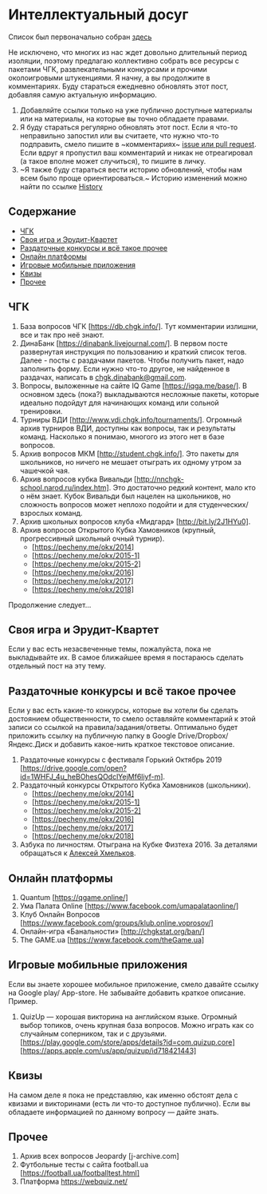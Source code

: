 # Интеллектуальный досуг

Список был первоначально собран [здесь](https://www.facebook.com/groups/chgk.global/permalink/1482885401874750/)

Не исключено, что многих из нас ждет довольно длительный период изоляции,
поэтому предлагаю коллективно собрать все ресурсы с пакетами ЧГК,
развлекательными конкурсами и прочими околоигровыми штукенциями. Я начну, а вы
продолжите в комментариях. Буду стараться ежедневно обновлять этот пост,
добавляя самую актуальную информацию.

1. Добавляйте ссылки только на уже публично доступные материалы или на
   материалы, на которые вы точно обладаете правами.
2. Я буду стараться регулярно обновлять этот пост. Если я что-то неправильно
   запостил или вы считаете, что нужно что-то подправить, смело пишите в
   ~комментариях~ [issue или pull request](contributing.md). Если вдруг я
   пропустил ваш комментарий и никак не отреагировал (а такое вполне может
   случиться), то пишите в личку.
3. ~Я также буду стараться вести историю обновлений, чтобы нам всем было проще
   ориентироваться.~ Историю изменений можно найти по ссылке
   [History](https://github.com/gltronred/awesome-chgk/commits/master/questions.md)

## Содержание

- [ЧГК](#чгк)
- [Своя игра и Эрудит-Квартет](#своя-игра-и-эрудит-квартет)
- [Раздаточные конкурсы и всё такое прочее](#раздаточные-конкурсы-и-всё-такое-прочее)
- [Онлайн платформы](#онлайн-платформы)
- [Игровые мобильные приложения](#игровые-мобильные-платформы)
- [Квизы](#квизы)
- [Прочее](#прочее)

## ЧГК

1. База вопросов ЧГК [https://db.chgk.info/]. Тут комментарии излишни, все и так
   про неё знают.
2. ДинаБанк [https://dinabank.livejournal.com/]. В первом посте развернутая
инструкция по пользованию и краткий список тегов. Далее - посты с раздачами
пакетов. Чтобы получить пакет, надо заполнить форму. Если нужно что-то другое,
не найденное в раздачах, написать в chgk.dinabank@gmail.com.
3. Вопросы, выложенные на сайте IQ Game [https://iqga.me/base/]. В основном
   здесь (пока?) выкладываются несложные пакеты, которые идеально подойдут для
   начинающих команд или сольной тренировки.
4. Турниры ВДИ [http://www.vdi.chgk.info/tournaments/]. Огромный архив турниров
   ВДИ, доступны как вопросы, так и результаты команд. Насколько я понимаю,
   многого из этого нет в базе вопросов.
5. Архив вопросов МКМ [http://student.chgk.info/]. Это пакеты для школьников, но
   ничего не мешает отыграть их одному утром за чашечкой чая.
6. Архив вопросов кубка Вивальди [http://nnchgk-school.narod.ru/index.htm]. Этo
   достаточно редкий контент, мало кто о нём знает. Кубок Вивальди был нацелен
   на школьников, но сложность вопросов может неплохо подойти и для
   студенческих/взрослых команд.
7. Архив школьных вопросов клуба «Мидгард» [http://bit.ly/2J1HYu0].
8. Архив вопросов Открытого Кубка Хамовников (крупный, прогрессивный школьный очный турнир).
   - [https://pecheny.me/okx/2014]
   - [https://pecheny.me/okx/2015-1]
   - [https://pecheny.me/okx/2015-2]
   - [https://pecheny.me/okx/2016]
   - [https://pecheny.me/okx/2017]
   - [https://pecheny.me/okx/2018]

Продолжение следует…

## Своя игра и Эрудит-Квартет

Если у вас есть незасвеченные темы, пожалуйста, пока не выкладывайте их. В самое
ближайшее время я постараюсь сделать отдельный пост на эту тему.

## Раздаточные конкурсы и всё такое прочее

Если у вас есть какие-то конкурсы, которые вы хотели бы сделать достоянием
общественности, то смело оставляйте комментарий к этой записи со ссылкой на
правила/задания/ответы. Оптимально будет приложить ссылку на публичную папку в
Google Drive/Dropbox/Яндекс.Диск и добавить какое-нить краткое текстовое
описание.

1. Раздаточные конкурсы c фестиваля Горький Октябрь 2019
   [https://drive.google.com/open?id=1WHFJ_4u_heBOhesQOdclYejMf6liyf-m].
2. Раздаточный конкурсы Открытого Кубка Хамовников (школьники).
   - [https://pecheny.me/okx/2014] 
   - [https://pecheny.me/okx/2015-1] 
   - [https://pecheny.me/okx/2015-2] 
   - [https://pecheny.me/okx/2016] 
   - [https://pecheny.me/okx/2017] 
   - [https://pecheny.me/okx/2018]
3. Азбука по личностям. Отыграна на Кубке Физтеха 2016. За деталями обращаться к
   [Алексей Хмельков](https://www.facebook.com/profile.php?id=100014501953039).

## Онлайн платформы

1. Quantum [https://qgame.online/]
2. Ума Палата Online [https://www.facebook.com/umapalataonline/]
3. Клуб Онлайн Вопросов [https://www.facebook.com/groups/klub.online.voprosov/]
4. Онлайн-игра «Банальности» [http://chgkstat.org/ban/] 
5. The GAME.ua [https://www.facebook.com/theGame.ua]

## Игровые мобильные приложения

Если вы знаете хорошее мобильное приложение, смело давайте ссылку на Google
play/ App-store. Не забывайте добавить краткое описание. Пример.
 
1. QuizUp — хорошая викторина на английском языке. Огромный выбор топиков, очень
крупная база вопросов. Можно играть как со случайным соперником, так и с
друзьями. [https://play.google.com/store/apps/details?id=com.quizup.core]
[https://apps.apple.com/us/app/quizup/id718421443]

## Квизы

На самом деле я пока не представляю, как именно обстоят дела с квизами и
викторинами (есть ли что-то доступное публично). Если вы обладаете информацией
по данному вопросу — дайте знать.

## Прочее

1. Архив всех вопросов Jeopardy [j-archive.com]
2. Футбольные тесты с сайта football.ua [https://football.ua/footballtest.html]
3. Платформа https://webquiz.net/

